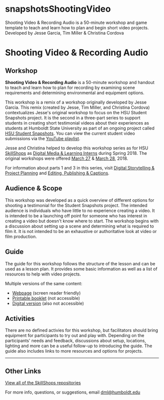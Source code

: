# snapshotsShootingVideo
Shooting Video &amp; Recording Audio is a 50-minute workshop and game template to teach and learn how to plan and begin short video projects. Developed by Jesse Garcia, Tim Miller &amp; Christina Cordova

# Shooting Video &amp; Recording Audio

## Workshop
__Shooting Video &amp; Recording Audio__ is a 50-minute workshop and handout to teach and learn how to plan for recording by examining scene requirements and determining environmental and equipment options. 

This workshop is a remix of a workshop originally developed by Jesse Garcia. This remix (created by Jesse, Tim Miller, and Christina Cordova) contextualizes Jesse's original workshop to focus on the HSU Student Snapshots project. It is the second in a three-part series to support students in creating short testimonial videos about their experiences as students at Humboldt State University as part of an ongoing project called [HSU Student Snapshots](http://libguides.humboldt.edu/snapshots). You can view the current student video submissions via the [YouTube playlist](https://www.youtube.com/playlist?list=PLe7DUUoET6mUN1jP4pO6uKW9uyubSkQhC). 

Jesse and Christina helped to develop this workshop series as for HSU [SkillShops](http://humboldt.libcal.com/workshops) as [Digital Media & Learning Interns](http://libguides.humboldt.edu/dml/apply) during Spring 2018. The original workshops were offered [March 27](https://humboldt.libcal.com/event/4048513) &amp; [March 28](https://humboldt.libcal.com/event/4048532), 2018.

For information about parts 1 and 3 in this series, visit [Digital Storytelling &amp; Project Planning](https://hsudml.github.io/snapshotsStorytelling/) and [Editing, Publishing &amp; Captions](https://hsudml.github.io/snapshotsEditing/).

## Audience &amp; Scope
This workshop was developed as a quick overview of different options for shooting a testimonial for the Student Snapshots project. The intended audience is individuals who have little to no experience creating a video. It is intended to be a launching off point for someone who has interest in creating a video but doesn't know where to start. The workshop begins with a discussion about setting up a scene and determining what is required to film it. It is not intended to be an exhaustive or authoritative look at video or film production.

## Guide
The guide for this workshop follows the structure of the lesson and can be used as a lesson plan. It provides some basic information as well as a list of resources to help with video projects. 

Multiple versions of the same content:
+ [Webpage](https://hsudml.github.io/snapshotsShootingVideo/guide) (screen reader friendly)
+ [Printable booklet](https://hsudml.github.io/snapshotsShootingVideo/assets/snapshotsShootingVideo.pdf) (not accessible)
+ [Digital version](https://docs.google.com/presentation/d/e/2PACX-1vTvadEiQKRTxl7-5p2695PQqmSWZo0jDk2QvEfzi1bwLyzV0lKghmRIhuGCCNP_vwOp8bFls_g38bRr/pub?start=false&loop=false&delayms=3000) (also not accessible)

## Activities
There are no defined activies for this workshop, but facilitators should bring equipment for participants to try out and play with. Depending on the participants' needs and feedback, discussions about setup, locations, lighting and more can be a useful follow-up to introducing the guide. The guide also includes links to more resources and options for projects. 


---
## Other Links
[View all of the SkillShops repositories](https://hsudml.github.io/skillshops)

For more info, questions, or suggestions, email dml@humboldt.edu
